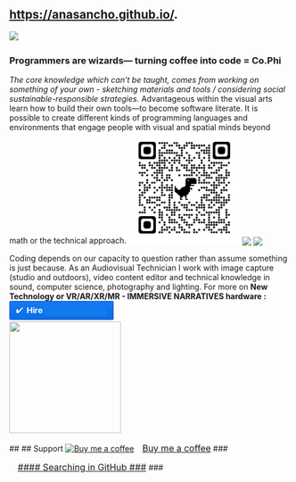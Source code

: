 ## https://anasancho.github.io/.  
<p></p>
 <a target="_blank" href="https://www.linkedin.com/in/ana-filipa-sancho-silva-283b6b16/" alt="Linkedin">
  <img src="https://img.shields.io/badge/-LinkedIn-%230077B5?style=for-the-badge&logo=linkedin&logoColor=white" target="_blank"></a> 
 <b> <h3> Programmers are wizards—  turning coffee into code = Co.Phi  </h3> </b> <p></p>
<i> The core knowledge which can’t be taught, comes from working on something of your own - sketching materials and tools / considering social sustainable-responsible strategies. </i>
Advantageous  within the visual arts learn how to build their own tools—to become software literate. It is possible to create different kinds of programming languages and environments that engage people with visual and spatial minds beyond math or the technical approach. 
<img src="https://github.com/anasancho/anasancho.github.io/blob/master/qrcode_github.png" height="200" width="200" >
 <img align="center" src="https://github-readme-stats.vercel.app/api?username=anasancho&theme=github_dark" />
 <img align="center" src="https://github-readme-stats.vercel.app/api/top-langs/?username=anasancho&layout=compact" />
<p></p>
Coding depends on our capacity to question rather than assume something is just because. As an Audiovisual Technician I work with image capture (studio and outdoors), video content editor and technical knowledge in sound, computer science, photography and lighting. For more on <b> New Technology or VR/AR/XR/MR - IMMERSIVE NARRATIVES hardware : </b>

<a href="mailto:anaphisancho.silva@gmail.com?subject=Project%20inquiry%20from%20Github"> 
<img src="https://github.com/anasancho/anasancho.github.io/blob/master/contact_%40.png" width="187" height="34"></a> <br>

<img src="http://66.media.tumblr.com/17fea920ff36ef4f5b877d5216a7aad9/tumblr_mo9xje8zZ41qcbiufo1_1280.gif" height="200" width="200">
<p></p>
## 
## Support
<link href="https://fonts.googleapis.com/css?family=Arial" rel="stylesheet"><a class="bmc-button" target="_blank" href="https://www.buymeacoffee.com/JzqO57X"><img src="https://cdn.buymeacoffee.com/buttons/bmc-new-btn-logo.svg" alt="Buy me a coffee"><span style="margin-left:15px;font-size:16px !important;">Buy me a coffee</span></a>
### 
<p></p>
<link href="https://fonts.googleapis.com/css?family=Arial" rel="stylesheet"><a class="bmc-button" target="_blank" href="https://x-team.com/blog/become-a-github-master-with-these-features-and-extensions/?utm_source=facebook&utm_medium=social&utm_campaign=social-post&fbclid=IwAR0BIscSMEYSdEEhF1yzF1xUE5L1Kmkiv-F940PA6iGV6o3014YRFoSv308"><img src="" alt=""><span style="margin-left:15px;font-size:16px !important;">#### Searching in GitHub ###</span></a>
### 




